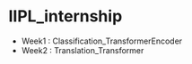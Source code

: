 # IIPL_internship

* Week1 : Classification_TransformerEncoder    
* Week2 : Translation_Transformer
